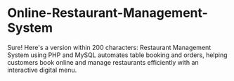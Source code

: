 # Online-Restaurant-Management-System
Sure! Here's a version within 200 characters:  Restaurant Management System using PHP and MySQL automates table booking and orders, helping customers book online and manage restaurants efficiently with an interactive digital menu.
